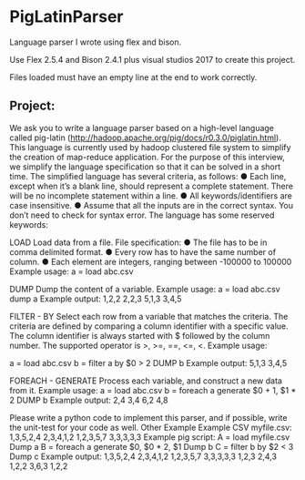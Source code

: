 # PigLatinParser

Language parser I wrote using flex and bison.

Use Flex 2.5.4 and Bison 2.4.1 plus visual studios 2017 to create this project.

Files loaded must have an empty line at the end to work correctly.

Project:
--------------------------------------------------------------------------------------
We ask you to write a language parser based on a high-level language called pig-latin
(http://hadoop.apache.org/pig/docs/r0.3.0/piglatin.html). This language is currently used by hadoop
clustered file system to simplify the creation of map-reduce application.
For the purpose of this interview, we simplify the language specification so that it can be solved in a
short time.
The simplified language has several criteria, as follows:
● Each line, except when it’s a blank line, should represent a complete statement. There will be no
incomplete statement within a line.
● All keywords/identifiers are case insensitive.
● Assume that all the inputs are in the correct syntax. You don’t need to check for syntax error.
The language has some reserved keywords:

LOAD Load data from a file.
File specification:
● The file has to be in comma delimited format.
● Every row has to have the same number of column.
● Each element are integers, ranging between -100000 to 100000
Example usage:
a = load abc.csv

DUMP Dump the content of a variable.
Example usage:
a = load abc.csv
dump a
Example output:
1,2,2
2,2,3
5,1,3
3,4,5

FILTER - BY Select each row from a variable that matches the criteria. The criteria are
defined by comparing a column identifier with a specific value. The column
identifier is always started with $ followed by the column number. The
supported operator is >, >=, ==, <=, <.
Example usage:

a = load abc.csv
b = filter a by $0 > 2
DUMP b
Example output:
5,1,3
3,4,5

FOREACH - GENERATE Process each variable, and construct a new data from it.
Example usage:
a = load abc.csv
b = foreach a generate $0 + 1, $1 * 2
DUMP b
Example output:
2,4
3,4
6,2
4,8

Please write a python code to implement this parser, and if possible, write the unit-test for your code as
well.
Other Example
Example CSV myfile.csv:
1,3,5,2,4
2,3,4,1,2
1,2,3,5,7
3,3,3,3,3
Example pig script:
A = load myfile.csv
Dump a
B = foreach a generate $0, $0 * 2, $1
Dump b
C = filter b by $2 < 3
Dump c
Example output:
1,3,5,2,4
2,3,4,1,2
1,2,3,5,7
3,3,3,3,3
1,2,3
2,4,3
1,2,2
3,6,3
1,2,2
